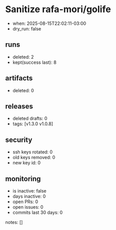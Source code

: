 # Sanitize rafa-mori/golife
- when: 2025-08-15T22:02:11-03:00
- dry_run: false

## runs
- deleted: 2
- kept(success last): 8

## artifacts
- deleted: 0

## releases
- deleted drafts: 0
- tags: [v1.3.0 v1.0.8]

## security
- ssh keys rotated: 0
- old keys removed: 0
- new key id: 0

## monitoring
- is inactive: false
- days inactive: 0
- open PRs: 0
- open issues: 0
- commits last 30 days: 0

notes:
[]

